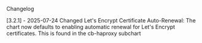 Changelog

[3.2.1] - 2025-07-24
Changed
Let's Encrypt Certificate Auto-Renewal: The chart now defaults to enabling automatic renewal for Let's Encrypt certificates. This is found in the cb-haproxy subchart